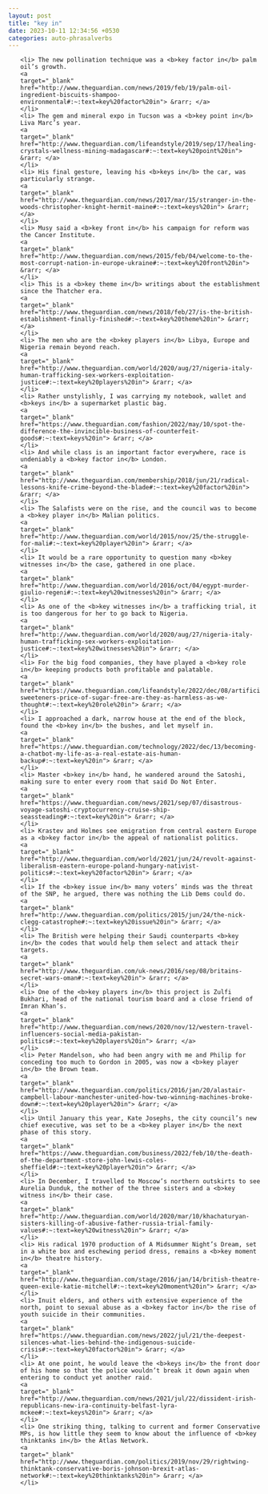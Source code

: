 ```yaml
---
layout: post
title: "key in"
date: 2023-10-11 12:34:56 +0530
categories: auto-phrasalverbs
---
```

<ol>

    <li> The new pollination technique was a <b>key factor in</b> palm oil’s growth.
    <a 
    target="_blank" 
    href="http://www.theguardian.com/news/2019/feb/19/palm-oil-ingredient-biscuits-shampoo-environmental#:~:text=key%20factor%20in"> &rarr; </a>
    </li>
    <li> The gem and mineral expo in Tucson was a <b>key point in</b> Liva Marc’s year.
    <a 
    target="_blank" 
    href="http://www.theguardian.com/lifeandstyle/2019/sep/17/healing-crystals-wellness-mining-madagascar#:~:text=key%20point%20in"> &rarr; </a>
    </li>
    <li> His final gesture, leaving his <b>keys in</b> the car, was particularly strange.
    <a 
    target="_blank" 
    href="http://www.theguardian.com/news/2017/mar/15/stranger-in-the-woods-christopher-knight-hermit-maine#:~:text=keys%20in"> &rarr; </a>
    </li>
    <li> Musy said a <b>key front in</b> his campaign for reform was the Cancer Institute.
    <a 
    target="_blank" 
    href="http://www.theguardian.com/news/2015/feb/04/welcome-to-the-most-corrupt-nation-in-europe-ukraine#:~:text=key%20front%20in"> &rarr; </a>
    </li>
    <li> This is a <b>key theme in</b> writings about the establishment since the Thatcher era.
    <a 
    target="_blank" 
    href="http://www.theguardian.com/news/2018/feb/27/is-the-british-establishment-finally-finished#:~:text=key%20theme%20in"> &rarr; </a>
    </li>
    <li> The men who are the <b>key players in</b> Libya, Europe and Nigeria remain beyond reach.
    <a 
    target="_blank" 
    href="http://www.theguardian.com/world/2020/aug/27/nigeria-italy-human-trafficking-sex-workers-exploitation-justice#:~:text=key%20players%20in"> &rarr; </a>
    </li>
    <li> Rather unstylishly, I was carrying my notebook, wallet and <b>keys in</b> a supermarket plastic bag.
    <a 
    target="_blank" 
    href="https://www.theguardian.com/fashion/2022/may/10/spot-the-difference-the-invincible-business-of-counterfeit-goods#:~:text=keys%20in"> &rarr; </a>
    </li>
    <li> And while class is an important factor everywhere, race is undeniably a <b>key factor in</b> London.
    <a 
    target="_blank" 
    href="http://www.theguardian.com/membership/2018/jun/21/radical-lessons-knife-crime-beyond-the-blade#:~:text=key%20factor%20in"> &rarr; </a>
    </li>
    <li> The Salafists were on the rise, and the council was to become a <b>key player in</b> Malian politics.
    <a 
    target="_blank" 
    href="http://www.theguardian.com/world/2015/nov/25/the-struggle-for-mali#:~:text=key%20player%20in"> &rarr; </a>
    </li>
    <li> It would be a rare opportunity to question many <b>key witnesses in</b> the case, gathered in one place.
    <a 
    target="_blank" 
    href="http://www.theguardian.com/world/2016/oct/04/egypt-murder-giulio-regeni#:~:text=key%20witnesses%20in"> &rarr; </a>
    </li>
    <li> As one of the <b>key witnesses in</b> a trafficking trial, it is too dangerous for her to go back to Nigeria.
    <a 
    target="_blank" 
    href="http://www.theguardian.com/world/2020/aug/27/nigeria-italy-human-trafficking-sex-workers-exploitation-justice#:~:text=key%20witnesses%20in"> &rarr; </a>
    </li>
    <li> For the big food companies, they have played a <b>key role in</b> keeping products both profitable and palatable.
    <a 
    target="_blank" 
    href="https://www.theguardian.com/lifeandstyle/2022/dec/08/artificial-sweeteners-price-of-sugar-free-are-they-as-harmless-as-we-thought#:~:text=key%20role%20in"> &rarr; </a>
    </li>
    <li> I approached a dark, narrow house at the end of the block, found the <b>key in</b> the bushes, and let myself in.
    <a 
    target="_blank" 
    href="https://www.theguardian.com/technology/2022/dec/13/becoming-a-chatbot-my-life-as-a-real-estate-ais-human-backup#:~:text=key%20in"> &rarr; </a>
    </li>
    <li> Master <b>key in</b> hand, he wandered around the Satoshi, making sure to enter every room that said Do Not Enter.
    <a 
    target="_blank" 
    href="https://www.theguardian.com/news/2021/sep/07/disastrous-voyage-satoshi-cryptocurrency-cruise-ship-seassteading#:~:text=key%20in"> &rarr; </a>
    </li>
    <li> Krastev and Holmes see emigration from central eastern Europe as a <b>key factor in</b> the appeal of nationalist politics.
    <a 
    target="_blank" 
    href="http://www.theguardian.com/world/2021/jun/24/revolt-against-liberalism-eastern-europe-poland-hungary-nativist-politics#:~:text=key%20factor%20in"> &rarr; </a>
    </li>
    <li> If the <b>key issue in</b> many voters’ minds was the threat of the SNP, he argued, there was nothing the Lib Dems could do.
    <a 
    target="_blank" 
    href="http://www.theguardian.com/politics/2015/jun/24/the-nick-clegg-catastrophe#:~:text=key%20issue%20in"> &rarr; </a>
    </li>
    <li> The British were helping their Saudi counterparts <b>key in</b> the codes that would help them select and attack their targets.
    <a 
    target="_blank" 
    href="http://www.theguardian.com/uk-news/2016/sep/08/britains-secret-wars-oman#:~:text=key%20in"> &rarr; </a>
    </li>
    <li> One of the <b>key players in</b> this project is Zulfi Bukhari, head of the national tourism board and a close friend of Imran Khan’s.
    <a 
    target="_blank" 
    href="http://www.theguardian.com/news/2020/nov/12/western-travel-influencers-social-media-pakistan-politics#:~:text=key%20players%20in"> &rarr; </a>
    </li>
    <li> Peter Mandelson, who had been angry with me and Philip for conceding too much to Gordon in 2005, was now a <b>key player in</b> the Brown team.
    <a 
    target="_blank" 
    href="http://www.theguardian.com/politics/2016/jan/20/alastair-campbell-labour-manchester-united-how-two-winning-machines-broke-down#:~:text=key%20player%20in"> &rarr; </a>
    </li>
    <li> Until January this year, Kate Josephs, the city council’s new chief executive, was set to be a <b>key player in</b> the next phase of this story.
    <a 
    target="_blank" 
    href="https://www.theguardian.com/business/2022/feb/10/the-death-of-the-department-store-john-lewis-coles-sheffield#:~:text=key%20player%20in"> &rarr; </a>
    </li>
    <li> In December, I travelled to Moscow’s northern outskirts to see Aurelia Dunduk, the mother of the three sisters and a <b>key witness in</b> their case.
    <a 
    target="_blank" 
    href="http://www.theguardian.com/world/2020/mar/10/khachaturyan-sisters-killing-of-abusive-father-russia-trial-family-values#:~:text=key%20witness%20in"> &rarr; </a>
    </li>
    <li> His radical 1970 production of A Midsummer Night’s Dream, set in a white box and eschewing period dress, remains a <b>key moment in</b> theatre history.
    <a 
    target="_blank" 
    href="http://www.theguardian.com/stage/2016/jan/14/british-theatre-queen-exile-katie-mitchell#:~:text=key%20moment%20in"> &rarr; </a>
    </li>
    <li> Inuit elders, and others with extensive experience of the north, point to sexual abuse as a <b>key factor in</b> the rise of youth suicide in their communities.
    <a 
    target="_blank" 
    href="https://www.theguardian.com/news/2022/jul/21/the-deepest-silences-what-lies-behind-the-indigenous-suicide-crisis#:~:text=key%20factor%20in"> &rarr; </a>
    </li>
    <li> At one point, he would leave the <b>keys in</b> the front door of his home so that the police wouldn’t break it down again when entering to conduct yet another raid.
    <a 
    target="_blank" 
    href="http://www.theguardian.com/news/2021/jul/22/dissident-irish-republicans-new-ira-continuity-belfast-lyra-mckee#:~:text=keys%20in"> &rarr; </a>
    </li>
    <li> One striking thing, talking to current and former Conservative MPs, is how little they seem to know about the influence of <b>key thinktanks in</b> the Atlas Network.
    <a 
    target="_blank" 
    href="http://www.theguardian.com/politics/2019/nov/29/rightwing-thinktank-conservative-boris-johnson-brexit-atlas-network#:~:text=key%20thinktanks%20in"> &rarr; </a>
    </li>